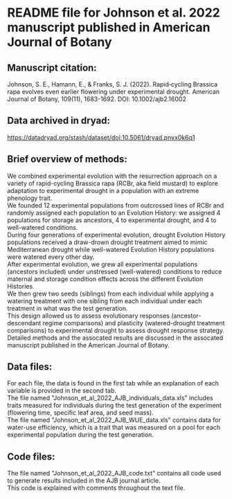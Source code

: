 # README file for Johnson et al. 2022 manuscript published in American Journal of Botany

## Manuscript citation:

Johnson, S. E., Hamann, E., & Franks, S. J. (2022). Rapid‐cycling Brassica rapa evolves even earlier flowering under experimental drought. American Journal of Botany, 109(11), 1683-1692. DOI: 10.1002/ajb2.16002

## Data archived in dryad:

https://datadryad.org/stash/dataset/doi:10.5061/dryad.pnvx0k6q1

## Brief overview of methods:

We combined experimental evolution with the resurrection approach on a variety of rapid-cycling Brassica rapa (RCBr, aka field mustard) to explore adaptation to experimental drought in a population with an extreme phenology trait.  
We founded 12 experimental populations from outcrossed lines of RCBr and randomly assigned each population to an Evolution History: we assigned 4 populations for storage as ancestors, 4 to experimental drought, and 4 to well-watered conditions.  
During four generations of experimental evolution, drought Evolution History populations received a draw-drown drought treatment aimed to mimic Mediterranean drought while well-watered Evolution History populations were watered every other day.  
After experimental evolution, we grew all experimental populations (ancestors included) under unstressed (well-watered) conditions to reduce maternal and storage condition effects across the different Evolution Histories.  
We then grew two seeds (siblings) from each individual while applying a watering treatment with one sibling from each individual under each treatment in what was the test generation.   
This design allowed us to assess evolutionary responses (ancestor-descendant regime comparisons) and plasticity (watered-drought treatment comparisons) to experimental drought to assess drought response strategy.  
Detailed methods and the assocated results are discussed in the assocated manuscript published in the American Journal of Botany.  

## Data files:

For each file, the data is found in the first tab while an explanation of each variable is provided in the second tab.  
The file named "Johnson_et_al_2022_AJB_individuals_data.xls" includes traits measured for individuals during the test generation of the experiment (flowering time, specific leaf area, and seed mass).  
The file named "Johnson_et_al_2022_AJB_WUE_data.xls" contains data for water-use efficiency, which is a trait that was measured on a pool for each experimental population during the test generation.  

## Code files:

The file named "Johnson_et_al_2022_AJB_code.txt" contains all code used to generate results included in the AJB journal article.  
This code is explained with comments throughout the text file.  